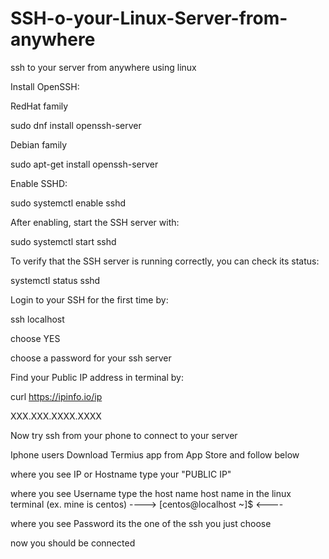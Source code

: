 # SSH-o-your-Linux-Server-from-anywhere
ssh to your server from anywhere using linux

Install OpenSSH:

RedHat family

sudo dnf install openssh-server

Debian family

sudo apt-get install openssh-server

Enable SSHD:

sudo systemctl enable sshd

After enabling, start the SSH server with:

sudo systemctl start sshd


To verify that the SSH server is running correctly, you can check its status:

systemctl status sshd

Login to your SSH for the first time by:

ssh localhost

choose YES

choose a password for your ssh server

Find your Public IP address in terminal by:

curl https://ipinfo.io/ip

XXX.XXX.XXXX.XXXX

Now try ssh from your phone to connect to your server 

Iphone users Download Termius app from App Store  and follow below

where you see IP or Hostname type your "PUBLIC IP"

where you see Username type the host name host name in the linux terminal (ex. mine is centos) ---->  [centos@localhost ~]$  <----

where you see Password its the one of the ssh you just choose 

now you should be connected
